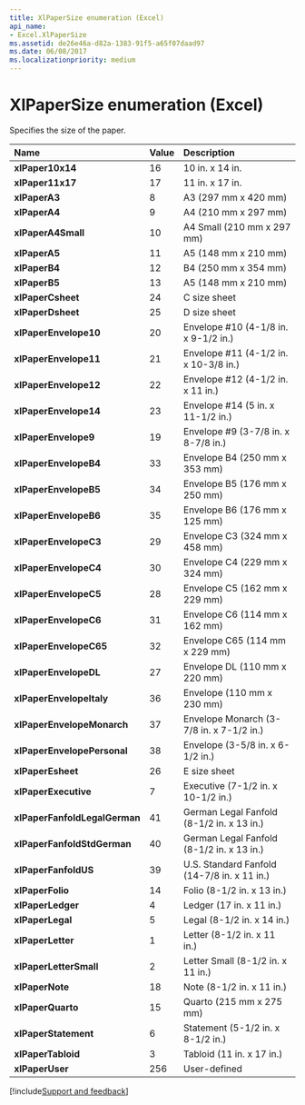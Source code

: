 ```yaml
---
title: XlPaperSize enumeration (Excel)
api_name:
- Excel.XlPaperSize
ms.assetid: de26e46a-d82a-1383-91f5-a65f07daad97
ms.date: 06/08/2017
ms.localizationpriority: medium
---
```



# XlPaperSize enumeration (Excel)

Specifies the size of the paper.



|Name|Value|Description|
|:-----|:-----|:-----|
| **xlPaper10x14**|16|10 in. x 14 in.|
| **xlPaper11x17**|17|11 in. x 17 in.|
| **xlPaperA3**|8|A3 (297 mm x 420 mm)|
| **xlPaperA4**|9|A4 (210 mm x 297 mm)|
| **xlPaperA4Small**|10|A4 Small (210 mm x 297 mm)|
| **xlPaperA5**|11|A5 (148 mm x 210 mm)|
| **xlPaperB4**|12|B4 (250 mm x 354 mm)|
| **xlPaperB5**|13|A5 (148 mm x 210 mm)|
| **xlPaperCsheet**|24|C size sheet|
| **xlPaperDsheet**|25|D size sheet|
| **xlPaperEnvelope10**|20|Envelope #10 (4-1/8 in. x 9-1/2 in.)|
| **xlPaperEnvelope11**|21|Envelope #11 (4-1/2 in. x 10-3/8 in.)|
| **xlPaperEnvelope12**|22|Envelope #12 (4-1/2 in. x 11 in.)|
| **xlPaperEnvelope14**|23|Envelope #14 (5 in. x 11-1/2 in.)|
| **xlPaperEnvelope9**|19|Envelope #9 (3-7/8 in. x 8-7/8 in.)|
| **xlPaperEnvelopeB4**|33|Envelope B4 (250 mm x 353 mm)|
| **xlPaperEnvelopeB5**|34|Envelope B5 (176 mm x 250 mm)|
| **xlPaperEnvelopeB6**|35|Envelope B6 (176 mm x 125 mm)|
| **xlPaperEnvelopeC3**|29|Envelope C3 (324 mm x 458 mm)|
| **xlPaperEnvelopeC4**|30|Envelope C4 (229 mm x 324 mm)|
| **xlPaperEnvelopeC5**|28|Envelope C5 (162 mm x 229 mm)|
| **xlPaperEnvelopeC6**|31|Envelope C6 (114 mm x 162 mm)|
| **xlPaperEnvelopeC65**|32|Envelope C65 (114 mm x 229 mm)|
| **xlPaperEnvelopeDL**|27|Envelope DL (110 mm x 220 mm)|
| **xlPaperEnvelopeItaly**|36|Envelope (110 mm x 230 mm)|
| **xlPaperEnvelopeMonarch**|37|Envelope Monarch (3-7/8 in. x 7-1/2 in.)|
| **xlPaperEnvelopePersonal**|38|Envelope (3-5/8 in. x 6-1/2 in.)|
| **xlPaperEsheet**|26|E size sheet|
| **xlPaperExecutive**|7|Executive (7-1/2 in. x 10-1/2 in.)|
| **xlPaperFanfoldLegalGerman**|41|German Legal Fanfold (8-1/2 in. x 13 in.)|
| **xlPaperFanfoldStdGerman**|40|German Legal Fanfold (8-1/2 in. x 13 in.)|
| **xlPaperFanfoldUS**|39|U.S. Standard Fanfold (14-7/8 in. x 11 in.)|
| **xlPaperFolio**|14|Folio (8-1/2 in. x 13 in.)|
| **xlPaperLedger**|4|Ledger (17 in. x 11 in.)|
| **xlPaperLegal**|5|Legal (8-1/2 in. x 14 in.)|
| **xlPaperLetter**|1|Letter (8-1/2 in. x 11 in.)|
| **xlPaperLetterSmall**|2|Letter Small (8-1/2 in. x 11 in.)|
| **xlPaperNote**|18|Note (8-1/2 in. x 11 in.)|
| **xlPaperQuarto**|15|Quarto (215 mm x 275 mm)|
| **xlPaperStatement**|6|Statement (5-1/2 in. x 8-1/2 in.)|
| **xlPaperTabloid**|3|Tabloid (11 in. x 17 in.)|
| **xlPaperUser**|256|User-defined|

[!include[Support and feedback](~/includes/feedback-boilerplate.md)]